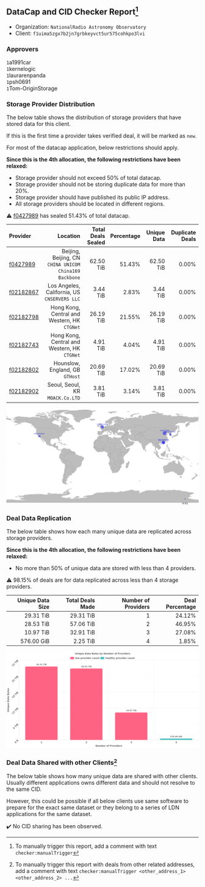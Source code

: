 ## DataCap and CID Checker Report[^1]
 - Organization: `NationalRadio Astronomy Observatory`
 - Client: `f1uima5zgx7b2jn7grbkeyvct5ur575cohkpo3lvi`
### Approvers
`1`a1991car<br/>`1`kernelogic<br/>`1`laurarenpanda<br/>`1`psh0691<br/>`1`Tom-OriginStorage

### Storage Provider Distribution
The below table shows the distribution of storage providers that have stored data for this client.

If this is the first time a provider takes verified deal, it will be marked as `new`.

For most of the datacap application, below restrictions should apply.

**Since this is the 4th allocation, the following restrictions have been relaxed:**
 - Storage provider should not exceed 50% of total datacap.
 - Storage provider should not be storing duplicate data for more than 20%.
 - Storage provider should have published its public IP address.
 - All storage providers should be located in different regions.

⚠️ [f0427989](https://filfox.info/en/address/f0427989) has sealed 51.43% of total datacap.

| Provider                                              |                                                  Location | Total Deals Sealed | Percentage | Unique Data | Duplicate Deals |
| :---------------------------------------------------- | --------------------------------------------------------: | -----------------: | ---------: | ----------: | --------------: |
| [f0427989](https://filfox.info/en/address/f0427989)   | Beijing, Beijing, CN<br/>`CHINA UNICOM China169 Backbone` |          62.50 TiB |     51.43% |   62.50 TiB |           0.00% |
| [f02182867](https://filfox.info/en/address/f02182867) |           Los Angeles, California, US<br/>`CNSERVERS LLC` |           3.44 TiB |      2.83% |    3.44 TiB |           0.00% |
| [f02182798](https://filfox.info/en/address/f02182798) |           Hong Kong, Central and Western, HK<br/>`CTGNet` |          26.19 TiB |     21.55% |   26.19 TiB |           0.00% |
| [f02182743](https://filfox.info/en/address/f02182743) |           Hong Kong, Central and Western, HK<br/>`CTGNet` |           4.91 TiB |      4.04% |    4.91 TiB |           0.00% |
| [f02182802](https://filfox.info/en/address/f02182802) |                        Hounslow, England, GB<br/>`GTHost` |          20.69 TiB |     17.02% |   20.69 TiB |           0.00% |
| [f02182902](https://filfox.info/en/address/f02182902) |                       Seoul, Seoul, KR<br/>`MOACK.Co.LTD` |           3.81 TiB |      3.14% |    3.81 TiB |           0.00% |

<img src="https://raw.githubusercontent.com/data-preservation-programs/filplus-checker-assets/main/filecoin-project/filecoin-plus-large-datasets/issues/1947/1685946070999.png"/>

### Deal Data Replication
The below table shows how each many unique data are replicated across storage providers.


**Since this is the 4th allocation, the following restrictions have been relaxed:**
- No more than 50% of unique data are stored with less than 4 providers.

⚠️ 98.15% of deals are for data replicated across less than 4 storage providers.

| Unique Data Size | Total Deals Made | Number of Providers | Deal Percentage |
| ---------------: | ---------------: | ------------------: | --------------: |
|        29.31 TiB |        29.31 TiB |                   1 |          24.12% |
|        28.53 TiB |        57.06 TiB |                   2 |          46.95% |
|        10.97 TiB |        32.91 TiB |                   3 |          27.08% |
|       576.00 GiB |         2.25 TiB |                   4 |           1.85% |

<img src="https://raw.githubusercontent.com/data-preservation-programs/filplus-checker-assets/main/filecoin-project/filecoin-plus-large-datasets/issues/1947/1685946071593.png"/>

### Deal Data Shared with other Clients[^3]
The below table shows how many unique data are shared with other clients.
Usually different applications owns different data and should not resolve to the same CID.

However, this could be possible if all below clients use same software to prepare for the exact same dataset or they belong to a series of LDN applications for the same dataset.

✔️ No CID sharing has been observed.

[^1]: To manually trigger this report, add a comment with text `checker:manualTrigger`

[^2]: Deals from those addresses are combined into this report as they are specified with `checker:manualTrigger`

[^3]: To manually trigger this report with deals from other related addresses, add a comment with text `checker:manualTrigger <other_address_1> <other_address_2> ...`
